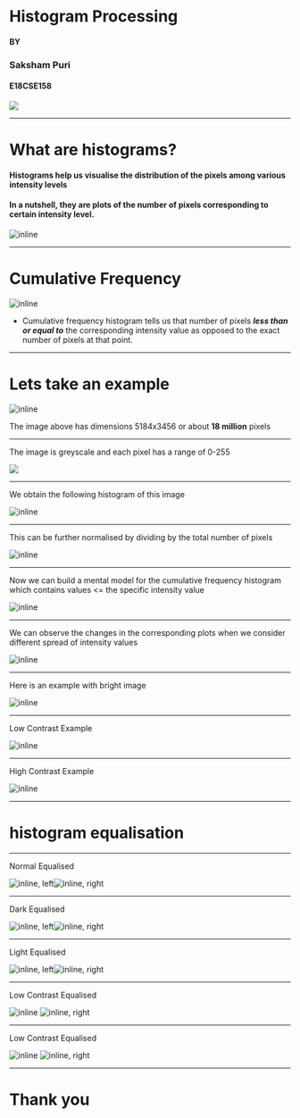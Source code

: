 # Histogram Processing 
#### BY
### Saksham Puri
#### E18CSE158

![](background2.jpg)

---

# What are histograms?

#### Histograms help us visualise the distribution of the pixels among various intensity levels
#### In a nutshell, they are plots of the number of pixels corresponding to certain intensity level.


![inline](histogram_example.png)

---

# Cumulative Frequency

![inline](cumulative_freq_example.png)

- Cumulative frequency histogram tells us that number of pixels **_less than or equal to_** the corresponding intensity value as opposed to the exact number of pixels at that point.

---

# Lets take an example

![inline](example_image.png)

The image above has dimensions 5184x3456 or about **18 million** pixels

---

The image is greyscale and each pixel has a range of 0-255

![](example_image.png)

---

We obtain the following histogram of this image

![inline](histogram_example.png)

---

This can be further normalised by dividing by the total number of pixels

![inline](histogram_norm_example.png)

---

Now we can build a mental model for the cumulative frequency histogram which contains values <= the specific intensity value

![inline](cumulative_freq_example.png)

---

We can observe the changes in the corresponding plots when we consider different spread of intensity values

![inline](hist_dark.png)

---

Here is an example with bright image

![inline](hist_light.png)

---
Low Contrast Example

![inline](hist_lc.png)

---

High Contrast Example

![inline](hist_hc.png)

---

# histogram equalisation

---

Normal Equalised

![inline, left](example_image.png)![inline, right](eq/normal.png)

---

Dark Equalised

![inline, left](hist_dark.png)![inline, right](eq/dark.png)

---

Light Equalised

![inline, left](hist_light.png)![inline, right](eq/light.png)

---

Low Contrast Equalised

![inline](hist_lc.png) ![inline, right](eq/lc.png)

---

Low Contrast Equalised

![inline](hist_hc.png) ![inline, right](eq/hc.png)

---

# Thank you